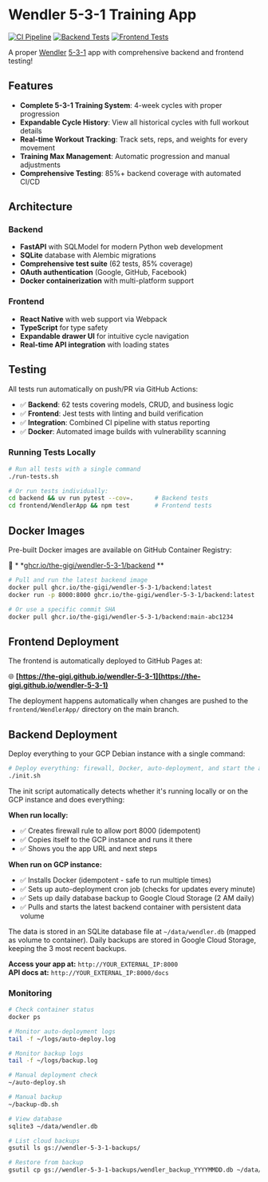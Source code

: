 # Wendler 5-3-1 Training App

[![CI Pipeline](https://github.com/the-gigi/wendler-5-3-1/actions/workflows/ci.yml/badge.svg)](https://github.com/the-gigi/wendler-5-3-1/actions/workflows/ci.yml)
[![Backend Tests](https://github.com/the-gigi/wendler-5-3-1/actions/workflows/backend-tests.yml/badge.svg)](https://github.com/the-gigi/wendler-5-3-1/actions/workflows/backend-tests.yml)
[![Frontend Tests](https://github.com/the-gigi/wendler-5-3-1/actions/workflows/frontend-tests.yml/badge.svg)](https://github.com/the-gigi/wendler-5-3-1/actions/workflows/frontend-tests.yml)

A proper [Wendler](https://www.jimwendler.com/pages/about-jim) [5-3-1](https://thefitness.wiki/5-3-1-primer/) app with
comprehensive backend and frontend testing!

## Features

- **Complete 5-3-1 Training System**: 4-week cycles with proper progression
- **Expandable Cycle History**: View all historical cycles with full workout details
- **Real-time Workout Tracking**: Track sets, reps, and weights for every movement
- **Training Max Management**: Automatic progression and manual adjustments
- **Comprehensive Testing**: 85%+ backend coverage with automated CI/CD

## Architecture

### Backend

- **FastAPI** with SQLModel for modern Python web development
- **SQLite** database with Alembic migrations
- **Comprehensive test suite** (62 tests, 85% coverage)
- **OAuth authentication** (Google, GitHub, Facebook)
- **Docker containerization** with multi-platform support

### Frontend

- **React Native** with web support via Webpack
- **TypeScript** for type safety
- **Expandable drawer UI** for intuitive cycle navigation
- **Real-time API integration** with loading states

## Testing

All tests run automatically on push/PR via GitHub Actions:

- ✅ **Backend**: 62 tests covering models, CRUD, and business logic
- ✅ **Frontend**: Jest tests with linting and build verification
- ✅ **Integration**: Combined CI pipeline with status reporting
- ✅ **Docker**: Automated image builds with vulnerability scanning

### Running Tests Locally

```bash
# Run all tests with a single command
./run-tests.sh

# Or run tests individually:
cd backend && uv run pytest --cov=.      # Backend tests
cd frontend/WendlerApp && npm test       # Frontend tests
```

## Docker Images

Pre-built Docker images are available on GitHub Container Registry:

🐳 *
*[ghcr.io/the-gigi/wendler-5-3-1/backend](https://github.com/users/the-gigi/packages/container/wendler-5-3-1%2Fbackend)
**

```bash
# Pull and run the latest backend image
docker pull ghcr.io/the-gigi/wendler-5-3-1/backend:latest
docker run -p 8000:8000 ghcr.io/the-gigi/wendler-5-3-1/backend:latest

# Or use a specific commit SHA
docker pull ghcr.io/the-gigi/wendler-5-3-1/backend:main-abc1234
```

## Frontend Deployment

The frontend is automatically deployed to GitHub Pages at:

🌐 **[https://the-gigi.github.io/wendler-5-3-1](https://the-gigi.github.io/wendler-5-3-1)**

The deployment happens automatically when changes are pushed to the `frontend/WendlerApp/` directory on the main branch.

## Backend Deployment

Deploy everything to your GCP Debian instance with a single command:

```bash
# Deploy everything: firewall, Docker, auto-deployment, and start the app
./init.sh
```

The init script automatically detects whether it's running locally or on the GCP instance and does everything:

**When run locally:**
- ✅ Creates firewall rule to allow port 8000 (idempotent)
- ✅ Copies itself to the GCP instance and runs it there
- ✅ Shows you the app URL and next steps

**When run on GCP instance:**
- ✅ Installs Docker (idempotent - safe to run multiple times)
- ✅ Sets up auto-deployment cron job (checks for updates every minute)
- ✅ Sets up daily database backup to Google Cloud Storage (2 AM daily)
- ✅ Pulls and starts the latest backend container with persistent data volume

The data is stored in an SQLite database file at `~/data/wendler.db` (mapped as volume to container).
Daily backups are stored in Google Cloud Storage, keeping the 3 most recent backups.

**Access your app at:** `http://YOUR_EXTERNAL_IP:8000`  
**API docs at:** `http://YOUR_EXTERNAL_IP:8000/docs`

### Monitoring

```bash
# Check container status
docker ps

# Monitor auto-deployment logs
tail -f ~/logs/auto-deploy.log

# Monitor backup logs  
tail -f ~/logs/backup.log

# Manual deployment check
~/auto-deploy.sh

# Manual backup
~/backup-db.sh

# View database
sqlite3 ~/data/wendler.db

# List cloud backups
gsutil ls gs://wendler-5-3-1-backups/

# Restore from backup
gsutil cp gs://wendler-5-3-1-backups/wendler_backup_YYYYMMDD.db ~/data/wendler.db
```
